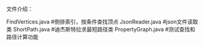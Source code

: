 文件介绍：

FindVertices.java       #倒排索引，按条件查找顶点
JsonReader.java         #json文件读取类
ShortPath.java          #迪杰斯特拉求最短路径类
PropertyGraph.java      #测试查找和路径计算功能  
